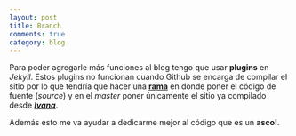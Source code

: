```yaml
---
layout: post
title: Branch
comments: true
category: blog
---
```

Para poder agregarle más funciones al blog tengo que usar __plugins__ en _Jekyll_. Estos plugins no funcionan cuando Github se encarga de compilar el sitio por lo que tendría que hacer una [__rama__](https://github.com/arguser/arguser.github.com/branches) en donde poner el código de fuente (_source_) y en el _master_ poner únicamente el sitio ya compilado desde [___Ivana___](http://www.thinkwiki.org/wiki/Category:T410i).

Además esto me va ayudar a dedicarme mejor al código que es un __asco!__.
